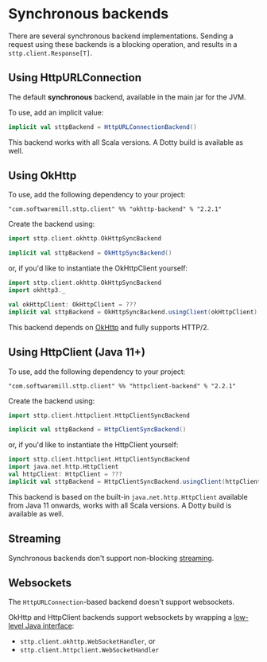 # Synchronous backends

There are several synchronous backend implementations. Sending a request using these backends is a blocking operation, and results in a `sttp.client.Response[T]`.

## Using HttpURLConnection

The default **synchronous** backend, available in the main jar for the JVM. 

To use, add an implicit value:

```scala
implicit val sttpBackend = HttpURLConnectionBackend()
```

This backend works with all Scala versions. A Dotty build is available as well.

## Using OkHttp

To use, add the following dependency to your project:

```
"com.softwaremill.sttp.client" %% "okhttp-backend" % "2.2.1"
```

Create the backend using:

```scala mdoc:compile-only
import sttp.client.okhttp.OkHttpSyncBackend

implicit val sttpBackend = OkHttpSyncBackend()
```
or, if you'd like to instantiate the OkHttpClient yourself:
```scala mdoc:compile-only
import sttp.client.okhttp.OkHttpSyncBackend
import okhttp3._

val okHttpClient: OkHttpClient = ???
implicit val sttpBackend = OkHttpSyncBackend.usingClient(okHttpClient)
```

This backend depends on [OkHttp](http://square.github.io/okhttp/) and fully supports HTTP/2.

## Using HttpClient (Java 11+)

To use, add the following dependency to your project:

```
"com.softwaremill.sttp.client" %% "httpclient-backend" % "2.2.1"
```

Create the backend using:

```scala mdoc:compile-only
import sttp.client.httpclient.HttpClientSyncBackend

implicit val sttpBackend = HttpClientSyncBackend()
```
or, if you'd like to instantiate the HttpClient yourself:
```scala mdoc:compile-only
import sttp.client.httpclient.HttpClientSyncBackend
import java.net.http.HttpClient
val httpClient: HttpClient = ???
implicit val sttpBackend = HttpClientSyncBackend.usingClient(httpClient)
```

This backend is based on the built-in `java.net.http.HttpClient` available from Java 11 onwards, works with all Scala versions. A Dotty build is available as well.

## Streaming

Synchronous backends don't support non-blocking [streaming](../requests/streaming.md).

## Websockets

The `HttpURLConnection`-based backend doesn't support websockets.

OkHttp and HttpClient backends support websockets by wrapping a [low-level Java interface](../websockets.md):
 
* `sttp.client.okhttp.WebSocketHandler`, or
* `sttp.client.httpclient.WebSocketHandler`

